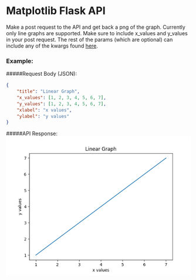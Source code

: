 # Matplotlib Flask API

Make a post request to the API and get back a png of the graph. Currently only line graphs are supported. Make sure to include x_values and y_values in your post request. The rest of the params (which are optional) can include any of the kwargs found [here](https://matplotlib.org/3.2.1/api/_as_gen/matplotlib.figure.Figure.html#matplotlib.figure.Figure.add_subplot).

### Example:

#####Request Body (JSON):
```json
{
    "title": "Linear Graph",
    "x_values": [1, 2, 3, 4, 5, 6, 7],
    "y_values": [1, 2, 3, 4, 5, 6, 7],
    "xlabel": "x values",
    "ylabel": "y values"
}
```
#####API Response:
!['Line Graph'](./example.png)